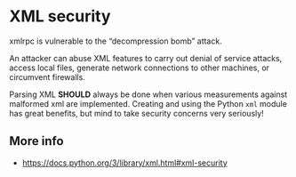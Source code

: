 # XML security

xmlrpc is vulnerable to the “decompression bomb” attack.

An attacker can abuse XML features to carry out denial of service attacks, access local files, generate network connections to other machines, or circumvent firewalls.

Parsing XML **SHOULD** always be done when various measurements against malformed xml are implemented. Creating and using the Python `xml` module has great benefits, but mind to take security concerns very seriously!



## More info

* https://docs.python.org/3/library/xml.html#xml-security 